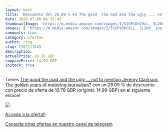 ```yaml
---
layout: post
title: 'Descuento del 28.09 % en The good  the mad and the ugly ... not t'
date: 2020-07-08 06:32:43
thumbnailImage: 'https://m.media-amazon.com/images/I/51GPsDhC9LL._SL200_.jpg'
images: [ 'https://m.media-amazon.com/images/I/51GPsDhC9LL._SL200_.jpg' ]
comments: true
category: ofertas
author: ring
slug: 1787111849
description:
actualPrice: 10.78 GBP
comparePrice: 14.99 GBP
inStock: true
---
```


Tienes [The good  the mad and the ugly ... not to mention Jeremy Clarkson: The golden years of motoring journalism?](https://www.amazon.com/dp/1787111849/?tag=redken08-20) con un 28.09 % de descuento con precio de oferta de 10.78 GBP (original: 14.99 GBP) en el siguiente enlace!

[![](https://m.media-amazon.com/images/I/51GPsDhC9LL._SL200_.jpg)](https://www.amazon.com/dp/1787111849/?tag=redken08-20)

[Accede a la oferta!!](https://www.amazon.com/dp/1787111849/?tag=redken08-20)

[Consulta otras ofertas en nuestro canal de telegram](https://t.me/s/ofertas25)
